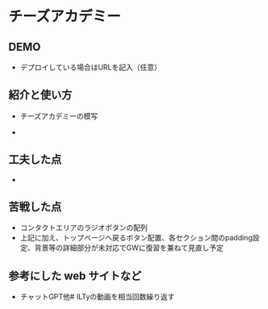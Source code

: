 # チーズアカデミー

## DEMO

  - デプロイしている場合はURLを記入（任意）

## 紹介と使い方

  - チーズアカデミーの模写

  -

## 工夫した点

  - 

## 苦戦した点

  - コンタクトエリアのラジオボタンの配列
  - 上記に加え、トップページへ戻るボタン配置、各セクション間のpadding設定、背景等の詳細部分が未対応でGWに復習を兼ねて見直し予定


## 参考にした web サイトなど

  - チャットGPT他# ILTyの動画を相当回数繰り返す

